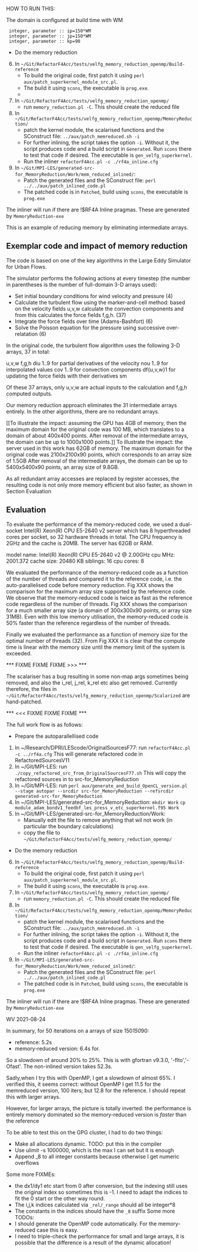 HOW TO RUN THIS:

The domain is configured at build time with WM

     integer, parameter :: ip=150*WM
     integer, parameter :: jp=150*WM
     integer, parameter :: kp=90


* Do the memory reduction 
6. In  `~/Git/RefactorF4Acc/tests/velfg_memory_reduction_openmp/Build-reference`
    - To build the original code, first patch it using `perl aux/patch_superkernel_module_src.pl`.
    - The build it using `scons`, the executable is `prog.exe`.
    - 
7. In  `~/Git/RefactorF4Acc/tests/velfg_memory_reduction_openmp/`
    - run `memory_reduction.pl -C`. This should create the reduced file
8. In `~/Git/RefactorF4Acc/tests/velfg_memory_reduction_openmp/MemoryReduction/`
    - patch the kernel module, the scalarised functions and the SConstruct file:
        `../aux/patch_memreduced.sh -i`
    - For further inlining, the script takes the option `-i`. Without it, the script produces code and a build script in `Generated`. Run `scons` there to test that code if desired. The executable is  `gen_velfg_superkernel`.
    - Run the inliner
    `refactorF4Acc.pl -c ./rf4a_inline.cfg`
9. In `~/Git/MPI-LES/generated-src-for_MemoryReduction/Work/mem_reduced_inlined/`:
    - Patch the generated files and the SConstruct file:
    `perl ../../aux/patch_inlined_code.pl`
    - The patched code is in `Patched`, build using `scons`, the executable is `prog.exe`
    
The inliner will run if there are !$RF4A Inline pragmas. These are generated by `MemoryReduction-exe` 




This is an example of reducing memory by eliminating intermediate arrays.

## Exemplar code and impact of memory reduction

The code is based on one of the key algorithms in the Large Eddy Simulator for Urban Flows.

The simulator performs the following actions at every timestep (the number in parentheses is the number of full-domain 3-D arrays used):
- Set initial boundary conditions for wind velocity and pressure (4)
- Calculate the turbulent flow using the marker-and-cell method: based on the velocity fields u,v,w calculate the convection components and from this calculates the force fields f,g,h. (37)
- Integrate the force fields over time (Adams-Bashfort) (6)
- Solve the Poisson equation for the pressure using successive over-relatation (6)

In the original code, the turbulent flow algorithm uses the following 3-D arrays, 37 in total:

u,v,w
f,g,h
diu 1..9 for partial derivatives of the velocity
nou 1..9 for interpolated values
cov 1..9 for convection components
df{u,v,w}1 for updating the force fields with their derivatives 
sm 

Of these 37 arrays, only u,v,w are actual inputs to the calculation and f,g,h computed outputs. 

Our memory reduction approach eliminates the 31 intermediate arrays entirely. In the other algorithms, there are no redundant arrays. 

[[To illustrate the impact: assuming the GPU has 4GB of memory, then the maximum domain  for the original code was 100 MB, which translates to a domain of about 400x400 points.
After removal of the intermediate arrays, the domain can be up to 1000x1000 points.]]
To illustrate the impact: the server used in this work has 62GB of memory. The maximum domain for the original code was 2100x2100x90 points, which corresponds to an array size of 1.5GB
After removal of the intermediate arrays, the domain can be up to 5400x5400x90 points, an array size of 9.8GB.

As all redundant array accesses are replaced by register accesses, the resulting code is not only more memory efficient but also faster, as shown in Section Evaluation

## Evaluation

To evaluate the performance of the memory-reduced code, we used a dual-socket Intel(R) Xeon(R) CPU E5-2640 v2 server which has 8 hyperthreaded cores per socket, so 32 hardware threads in total. The CPU frequency is 2GHz and the cache is 20MB. The server has 62GB or RAM.

model name: Intel(R) Xeon(R) CPU E5-2640 v2 @ 2.00GHz
cpu MHz: 2001.372
cache size: 20480 KB
siblings: 16
cpu cores: 8

We evaluated the performance of the memory-reduced code as a function of the number of threads and compared it to the reference code, i.e. the auto-parallelised code before memory reduction. Fig XXX shows the comparison for the maximum array size supported by the reference code. We observe that the memory-reduced code is twice as fast as the reference code regardless of the number of threads. Fig XXX shows the comparison for a much smaller array size (a domain of 300x300x90 points, or array size 31MB). Even with this low memory utilisation, the memory-reduced code is 50% faster than the reference regardless of the number of threads.

Finally we evaluated the performance as a function of memory size for the optimal number of threads (32). From Fig XXX it is clear that the compute time is linear with the memory size until the memory limit of the system is exceeded.






*** FIXME FIXME FIXME >>> ***

The scalariser has a bug resulting in some non-map args sometimes being removed, and also the i_rel, j_rel, k_rel etc also get removed.
Currently therefore, the files in `~/Git/RefactorF4Acc/tests/velfg_memory_reduction_openmp/Scalarized` are hand-patched.

*** <<< FIXME FIXME FIXME ***

The full work flow is as follows:
* Prepare the autoparallellised code
1. In ~/Research/DPRI/LEScode/OriginalSourcesF77: run `refactorF4Acc.pl -c ../rf4a.cfg`
    This will generate refactored code in RefactoredSourcesV11
2. In ~/Git/MPI-LES: run `./copy_refactored_src_from_OriginalSourcesF77.sh`
    This will copy the refactored sources in to src-for_MemoryReduction
3. In ~/Git/MPI-LES: run `perl aux/generate_and_build_OpenCL_version.pl --stage autopar --srcdir src-for_MemoryReduction --refsrcdir generated-src-for_MemoryReduction`
4. In ~/Git/MPI-LES/generated-src-for_MemoryReduction:
    `mkdir Work`
    `cp module_adam_bondv1_feedbf_les_press_v_etc_superkernel.f95 Work`
5. In ~/Git/MPI-LES/generated-src-for_MemoryReduction/Work:
    - Manually edit the file to remove anything that wil not work (in particular the boundary calculations)
    - copy the file to `~/Git/RefactorF4Acc/tests/velfg_memory_reduction_openmp/`
* Do the memory reduction 
6. In  `~/Git/RefactorF4Acc/tests/velfg_memory_reduction_openmp/Build-reference`
    - To build the original code, first patch it using `perl aux/patch_superkernel_module_src.pl`.
    - The build it using `scons`, the executable is `prog.exe`.
7. In  `~/Git/RefactorF4Acc/tests/velfg_memory_reduction_openmp/`
    - run `memory_reduction.pl -C`. This should create the reduced file
8. In `~/Git/RefactorF4Acc/tests/velfg_memory_reduction_openmp/MemoryReduction/`
    - patch the kernel module, the scalarised functions and the SConstruct file:
        `../aux/patch_memreduced.sh -i`
    - For further inlining, the script takes the option `-i`. Without it, the script produces code and a build script in `Generated`. Run `scons` there to test that code if desired. The executable is  `gen_velfg_superkernel`.
    - Run the inliner
    `refactorF4Acc.pl -c ./rf4a_inline.cfg`
9. In `~/Git/MPI-LES/generated-src-for_MemoryReduction/Work/mem_reduced_inlined/`:
    - Patch the generated files and the SConstruct file:
    `perl ../../aux/patch_inlined_code.pl`
    - The patched code is in `Patched`, build using `scons`, the executable is `prog.exe`
    
The inliner will run if there are !$RF4A Inline pragmas. These are generated by `MemoryReduction-exe` 


WV 2021-08-24

In summary, for 50 iterations on a arrays of size 150*150*90:
- reference: 5.2s
- memory-reduced version: 6.4s for. 

So a slowdown of around 20% to 25%. This is with gfortran v9.3.0, '-flto','-Ofast'. The non-inlined version takes 52.3s.

Sadly,when I try this with OpenMP, I get a slowdown of almost 65%. I verified this, it seems correct: without OpenMP I get
11.5 for the memreduced version, 100 iters; but 12.8 for the reference. 
I should repeat this with larger arrays.

However, for larger arrays, the picture is totally inverted: the performance is entirely memory dominated so the memory-reduced version is *faster* than the reference

To be able to test this on the GPG cluster, I had to do two things:
- Make all allocations dynamic. TODO: put this in the compiler
- Use ulimit -s 1000000, which is the max I can set but it is enough
- Append _8 to all integer constants because otherwise I get numeric overflows

Some more FIXMEs: 
- the dx1/dy1 etc start from 0 after conversion, but the indexing still uses the original index so sometimes this is -1. I need to adapt the indices to fit the 0 start or the other way round.
- The i,j,k indices calculated via `_rel/_range` should all be integer*8
- The constants in the indices should have the `_8` suffix
Some more TODOs:
- I should generate the OpenMP code automatically. For the memory-reduced case this is easy.
- I need to triple-check the performance for small and large arrays, it is possible that the difference is a result of the dynamic allocation!






